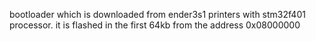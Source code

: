 bootloader which is downloaded from ender3s1 printers with stm32f401 processor.
it is flashed in the first 64kb from the address 0x08000000
